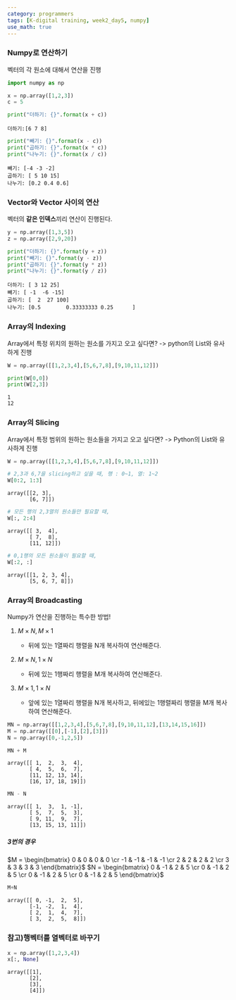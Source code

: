 ```yaml
---
category: programmers
tags: [K-digital training, week2_day5, numpy]
use_math: true
---
```


### Numpy로 연산하기

벡터의 각 원소에 대해서 연산을 진행


```python
import numpy as np
```


```python
x = np.array([1,2,3])
c = 5

print("더하기: {}".format(x + c)) 
```

    더하기:[6 7 8]



```python
print("빼기: {}".format(x - c))
print("곱하기: {}".format(x * c))
print("나누기: {}".format(x / c))
```

    빼기: [-4 -3 -2]
    곱하기: [ 5 10 15]
    나누기: [0.2 0.4 0.6]


### Vector와 Vector 사이의 연산

벡터의 **같은 인덱스**끼리 연산이 진행된다.


```python
y = np.array([1,3,5])
z = np.array([2,9,20])
```


```python
print("더하기: {}".format(y + z)) 
print("빼기: {}".format(y - z))
print("곱하기: {}".format(y * z))
print("나누기: {}".format(y / z))
```

    더하기: [ 3 12 25]
    빼기: [ -1  -6 -15]
    곱하기: [  2  27 100]
    나누기: [0.5        0.33333333 0.25      ]


### Array의 Indexing

Array에서 특정 위치의 원하는 원소를 가지고 오고 싶다면?
-> python의 List와 유사하게 진행


```python
W = np.array([[1,2,3,4],[5,6,7,8],[9,10,11,12]])

print(W[0,0])
print(W[2,3])
```

    1
    12


### Array의 Slicing

Array에서 특정 범위의 원하는 원소들을 가지고 오고 싶다면? -> Python의 List와 유사하게 진행


```python
W = np.array([[1,2,3,4],[5,6,7,8],[9,10,11,12]])

# 2,3과 6,7을 slicing하고 싶을 때, 행 : 0~1, 열: 1~2
W[0:2, 1:3]
```




    array([[2, 3],
           [6, 7]])




```python
# 모든 행의 2,3열의 원소들만 필요할 때,
W[:, 2:4]
```




    array([[ 3,  4],
           [ 7,  8],
           [11, 12]])




```python
# 0,1행의 모든 원소들이 필요할 때,
W[:2, :]
```




    array([[1, 2, 3, 4],
           [5, 6, 7, 8]])



### Array의 Broadcasting

Numpy가 연산을 진행하는 특수한 방법!

1. $M\times N, M \times 1$
    - 뒤에 있는 1열짜리 행렬을 N개 복사하여 연산해준다.
 
2. $M\times N, 1 \times N$
    - 뒤에 있는 1행짜리 행렬을 M개 복사하여 연산해준다.
    
3. $M\times 1, 1 \times N$
    - 앞에 있는 1열짜리 행렬을 N개 복사하고, 뒤에있는 1행렬짜리 행렬을 M개 복사하여 연산해준다.


```python
MN = np.array([[1,2,3,4],[5,6,7,8],[9,10,11,12],[13,14,15,16]])
M = np.array([[0],[-1],[2],[3]])
N = np.array([0,-1,2,5])
```


```python
MN + M
```




    array([[ 1,  2,  3,  4],
           [ 4,  5,  6,  7],
           [11, 12, 13, 14],
           [16, 17, 18, 19]])




```python
MN - N
```




    array([[ 1,  3,  1, -1],
           [ 5,  7,  5,  3],
           [ 9, 11,  9,  7],
           [13, 15, 13, 11]])



##### 3번의 경우
$M = \begin{bmatrix} 0 & 0 & 0 & 0 \cr -1 & -1 & -1 & -1 \cr 2 & 2 & 2 & 2 \cr 3 & 3 & 3 & 3 \end{bmatrix}$ $N = \begin{bmatrix} 0 & -1 & 2 & 5 \cr 0 & -1 & 2 & 5 \cr 0 & -1 & 2 & 5 \cr 0 & -1 & 2 & 5 \end{bmatrix}$   



```python
M+N
```




    array([[ 0, -1,  2,  5],
           [-1, -2,  1,  4],
           [ 2,  1,  4,  7],
           [ 3,  2,  5,  8]])



### 참고)행벡터를 열벡터로 바꾸기


```python
x = np.array([1,2,3,4])
x[:, None]
```




    array([[1],
           [2],
           [3],
           [4]])


